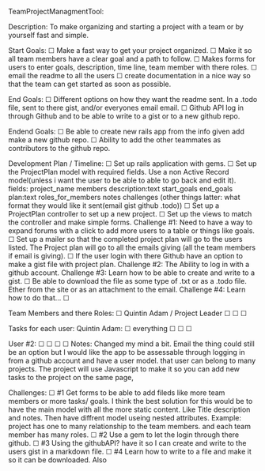 TeamProjectManagmentTool:

Description:
To make organizing and starting a project with a team or by yourself fast and simple.


Start Goals:
  ☐ Make a fast way to get your project organized.
  ☐ Make it so all team members have a clear goal and a path to follow.
  ☐ Makes forms for users to enter goals, description, time line, team member with there roles.
  ☐ email the readme to all the users
  ☐ create documentation in a nice way so that the team can get started as soon as possible.


End Goals:
  ☐ Different options on how they want the readme sent. In a .todo file, sent to there gist, and/or everyones email email.
  ☐ Github API log in through Github and to be able to write to a gist or to a new github repo.
 
Endend Goals:
  ☐ Be able to create new rails app from the info given add make a new github repo.
  ☐ Ability to add the other teammates as contributors to the github repo.

Development Plan / Timeline:
  ☐ Set up rails application with gems.
  ☐ Set up the ProjectPlan model with required fields. Use a non Active Record model(unless i want the user to be able to able to go back and edit it). fields: project_name members description:text start_goals end_goals plan:text roles_for_members notes challenges (other things latter: what format they would like it sent(email gist github .todo))
  ☐ Set up a ProjectPlan controller to set up a new project.
  ☐ Set up the views to match the controller and make simple forms. Challenge #1: Need to have a way to expand forums with a click to add more users to a table or things like goals.
  ☐ Set up a mailer so that the completed project plan will go to the users listed. The Project plan will go to all the emails giving (all the team members if email is giving).
  ☐ If the user login with there Github have an option to make a gist file with project plan. Challenge #2: The Ability to log in with a github account. Challenge #3: Learn how to be able to create and write to a gist. 
  ☐ Be able to download the file as some type of .txt or as a .todo file. Ether from the site or as an attachment to the email. Challenge #4: Learn how to do that...
  ☐ 

Team Members and there Roles:
  ☐ Quintin Adam / Project Leader
  ☐ 
  ☐ 
  ☐  

Tasks for each user:
  Quintin Adam:
  ☐ everything
  ☐ 
  ☐ 
  ☐ 

  User #2:
  ☐ 
  ☐ 
  ☐ 
  ☐ 
Notes:
   Changed my mind a bit. Email the thing could still be an option but I would like the app to be assessable through logging in from a github account and have a user model. that user can belong to many projects. The project will use Javascript to make it so you can add new tasks to the project on the same page, 

Challenges:
  ☐ #1 Get forms to be able to add fileds like more team members or more tasks/ goals.
    I think the best solution for this would be to have the main model with all the more static content. Like Title description and notes. Then have diffrent model useing nested attributes. Example: project has one to many relationship to the team members. and each team member has many roles.
  ☐ #2 Use a gem to let the login through there github. 
  ☐ #3 Using the githubAPI? have it so I can create and write to the users gist in a markdown file.
  ☐ #4 Learn how to write to a file and make it so it can be downloaded. Also 
  